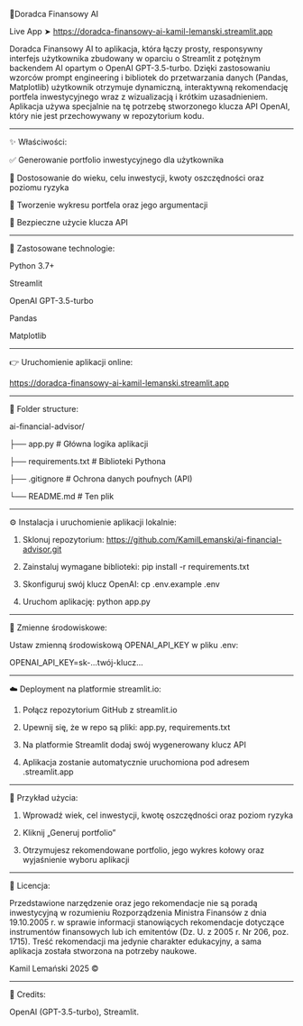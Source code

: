 🧠Doradca Finansowy AI

Live App ➤ https://doradca-finansowy-ai-kamil-lemanski.streamlit.app

Doradca Finansowy AI to aplikacja, która łączy prosty, responsywny interfejs użytkownika zbudowany w oparciu o Streamlit z potężnym backendem AI opartym o OpenAI GPT-3.5-turbo. Dzięki zastosowaniu wzorców prompt engineering i bibliotek do przetwarzania danych (Pandas, Matplotlib) użytkownik otrzymuje dynamiczną, interaktywną rekomendację portfela inwestycyjnego wraz z wizualizacją i krótkim uzasadnieniem. Aplikacja używa specjalnie na tę potrzebę stworzonego klucza API OpenAI, który nie jest przechowywany w repozytorium kodu.

------------
✨ Właściwości:

✅ Generowanie portfolio inwestycyjnego dla użytkownika

🎯 Dostosowanie do wieku, celu inwestycji, kwoty oszczędności oraz poziomu ryzyka

🎨 Tworzenie wykresu portfela oraz jego argumentacji

🔐 Bezpieczne użycie klucza API

-------------
🧪 Zastosowane technologie:

Python 3.7+

Streamlit

OpenAI GPT-3.5-turbo

Pandas

Matplotlib

------------
👉 Uruchomienie aplikacji online:

https://doradca-finansowy-ai-kamil-lemanski.streamlit.app

------------
📂 Folder structure:

ai-financial-advisor/

├── app.py              # Główna logika aplikacji

├── requirements.txt     # Biblioteki Pythona

├── .gitignore          # Ochrona danych poufnych (API)

└── README.md            # Ten plik


------------
⚙️ Instalacja i uruchomienie aplikacji lokalnie:

1. Sklonuj repozytorium: https://github.com/KamilLemanski/ai-financial-advisor.git

2. Zainstaluj wymagane biblioteki: pip install -r requirements.txt

3. Skonfiguruj swój klucz OpenAI: cp .env.example .env

4. Uruchom aplikację: python app.py

------------
🔐 Zmienne środowiskowe:

Ustaw zmienną środowiskową OPENAI_API_KEY w pliku .env:

OPENAI_API_KEY=sk-...twój-klucz...

------------
☁️ Deployment na platformie streamlit.io:

1. Połącz repozytorium GitHub z streamlit.io
   
2. Upewnij się, że w repo są pliki: app.py, requirements.txt
   
3. Na platformie Streamlit dodaj swój wygenerowany klucz API
   
3. Aplikacja zostanie automatycznie uruchomiona pod adresem .streamlit.app

------------
📌 Przykład użycia:

1. Wprowadź wiek, cel inwestycji, kwotę oszczędności oraz poziom ryzyka

2. Kliknij „Generuj portfolio”

3. Otrzymujesz rekomendowane portfolio, jego wykres kołowy oraz wyjaśnienie wyboru aplikacji


------------
📝 Licencja:

Przedstawione narzędzenie oraz jego rekomendacje nie są poradą inwestycyjną w rozumieniu Rozporządzenia Ministra Finansów z dnia 19.10.2005 r. w sprawie informacji stanowiących rekomendacje dotyczące instrumentów finansowych lub ich emitentów (Dz. U. z 2005 r. Nr 206, poz. 1715). Treść rekomendacji ma jedynie charakter edukacyjny, a sama aplikacja została stworzona na potrzeby naukowe.

Kamil Lemański 2025 ©️

------------
🙏 Credits:

OpenAI (GPT-3.5-turbo), Streamlit.

